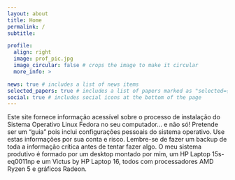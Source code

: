 ```yaml
---
layout: about
title: Home
permalink: /
subtitle:

profile:
  align: right
  image: prof_pic.jpg
  image_circular: false # crops the image to make it circular
  more_info: >

news: true # includes a list of news items
selected_papers: true # includes a list of papers marked as "selected={true}"
social: true # includes social icons at the bottom of the page
---
```



Este site fornece informação acessível sobre o processo de instalação do Sistema Operativo Linux Fedora no seu computador… e não só!
Pretende ser um “guia” pois inclui configurações pessoais do sistema operativo.
Use estas informações por sua conta e risco. Lembre-se de fazer um backup de toda a informação crítica antes de tentar fazer algo.
O meu sistema produtivo é formado por um desktop montado por mim, um HP Laptop 15s-eq0011np e um Victus by HP Laptop 16, todos com processadores AMD Ryzen 5 e gráficos Radeon.
